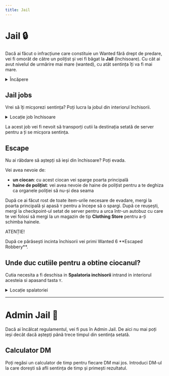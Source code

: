 ```yaml
---
title: Jail
---
```


# Jail 🔒
Dacă ai făcut o infracțiune care constituie un Wanted fără drept de predare, vei fi omorât de către un polițist și vei fi băgat la **Jail** (închisoare). Cu cât ai avut nivelul de urmărire mai mare (wanted), cu atât sentința îți va fi mai mare.


<details class="details custom-block">
    <summary>Încăpere</summary>
    <p>![jail](https://i.imgur.com/uV4a2Ie.png)</p>
</details>

## Jail jobs
Vrei să îți micșorezi sentința? Poți lucra la jobul din interiorul închisorii.

<details class="details custom-block">
    <summary>Locație job închisoare</summary>
    <p>![jail](https://i.imgur.com/KKyoovP.png)</p>
</details>

La acest job vei fi nevoit să transporți cutii la destinația setată de server pentru a ți se micșora sentința.


## Escape
Nu ai răbdare să aștepți să ieși din închisoare? Poți evada.

Vei avea nevoie de:
- **un ciocan**: cu acest ciocan vei sparge poarta principală
- **haine de polițist**: vei avea nevoie de haine de polițist pentru a te deghiza ca organele poliției să nu-și dea seama

După ce ai făcut rost de toate item-urile necesare de evadare, mergi la poarta principală și apasă `Y` pentru a începe să o spargi. După ce reușești, mergi la checkpoint-ul setat de server pentru a urca într-un autobuz cu care te vei folosi să mergi la un magazin de tip **Clothing Store** pentru a-ți schimba hainele.

<div class="danger-container">
    <p class="title">ATENȚIE!</p>
    <p class="description">După ce părăsești incinta închisorii vei primi Wanted 6 **Escaped Robbery**.</p>
</div>

## Unde duc cutiile pentru a obtine ciocanul?

Cutia necesita a fi deschisa in **Spalatoria inchisorii** intrand in interiorul acesteia si apasand tasta `Y`.

<details class="details custom-block">
    <summary>Locație spalatoriei </summary>
    <p>![jail](https://i.imgur.com/YGMtDte.png)</p>
</details>

---

# Admin Jail 🔐
Dacă ai încălcat regulamentul, vei fi pus în Admin Jail. De aici nu mai poți ieși decât dacă aștepți până trece timpul din sentința setată.

## Calculator DM
Poți regăsi un calculator de timp pentru fiecare DM mai jos. Introduci DM-ul la care dorești să afli sentința de timp și primești rezultatul.


<script setup>
import DMCalculator from '.././.vitepress/DMCalculator.vue'
</script>

<DMCalculator />
